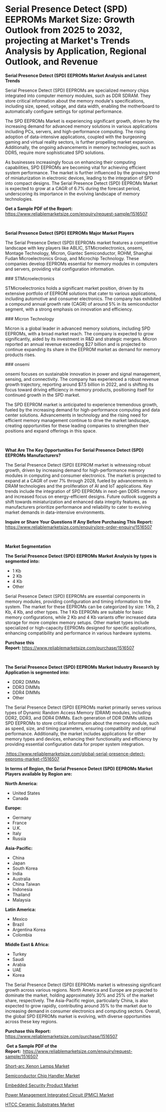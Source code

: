<p><h1>Serial Presence Detect (SPD) EEPROMs Market Size: Growth Outlook from 2025 to 2032, projecting at Market's Trends Analysis by Application, Regional Outlook, and Revenue</h1></p><p><strong>Serial Presence Detect (SPD) EEPROMs Market Analysis and Latest Trends</strong></p>
<p><p>Serial Presence Detect (SPD) EEPROMs are specialized memory chips integrated into computer memory modules, such as DDR SDRAM. They store critical information about the memory module's specifications, including size, speed, voltage, and data width, enabling the motherboard to automatically configure settings for optimal performance.</p><p>The SPD EEPROMs Market is experiencing significant growth, driven by the increasing demand for advanced memory solutions in various applications including PCs, servers, and high-performance computing. The rising adoption of data-intensive applications, coupled with the burgeoning gaming and virtual reality sectors, is further propelling market expansion. Additionally, the ongoing advancements in memory technologies, such as DDR5, require more sophisticated SPD solutions.</p><p>As businesses increasingly focus on enhancing their computing capabilities, SPD EEPROMs are becoming vital for achieving efficient system performance. The market is further influenced by the growing trend of miniaturization in electronic devices, leading to the integration of SPD into compact designs. The Serial Presence Detect (SPD) EEPROMs Market is expected to grow at a CAGR of 6.7% during the forecast period, underscoring its importance in the evolving landscape of memory technologies.</p></p>
<p><strong>Get a Sample PDF of the Report:&nbsp;</strong> <a href="https://www.reliablemarketsize.com/enquiry/request-sample/1516507?utm_campaign=2005&utm_medium=2&utm_source=Github&utm_content=ia&utm_term=07042025&utm_id=serial-presence-detect-spd-eeproms">https://www.reliablemarketsize.com/enquiry/request-sample/1516507</a></p>
<p>&nbsp;</p>
<p><strong>Serial Presence Detect (SPD) EEPROMs Major Market Players</strong></p>
<p><p>The Serial Presence Detect (SPD) EEPROMs market features a competitive landscape with key players like ABLIC, STMicroelectronics, onsemi, Montage Technology, Micron, Giantec Semiconductor, ROHM, Shanghai Fudan Microelectronics Group, and Microchip Technology. These companies develop EEPROMs essential for memory modules in computers and servers, providing vital configuration information.</p><p>### STMicroelectronics</p><p>STMicroelectronics holds a significant market position, driven by its extensive portfolio of EEPROM solutions that cater to various applications, including automotive and consumer electronics. The company has exhibited a compound annual growth rate (CAGR) of around 5% in its semiconductor segment, with a strong emphasis on innovation and efficiency.</p><p>### Micron Technology</p><p>Micron is a global leader in advanced memory solutions, including SPD EEPROMs, with a broad market reach. The company is expected to grow significantly, aided by its investment in R&D and strategic mergers. Micron reported an annual revenue exceeding $27 billion and is projected to continue expanding its share in the EEPROM market as demand for memory products rises.</p><p>### onsemi</p><p>onsemi focuses on sustainable innovation in power and signal management, sensing, and connectivity. The company has experienced a robust revenue growth trajectory, reporting around $7.5 billion in 2022, and is shifting its focus toward driving efficiency in memory products, positioning itself for continued growth in the SPD market.</p><p>The SPD EEPROM market is anticipated to experience tremendous growth, fueled by the increasing demand for high-performance computing and data center solutions. Advancements in technology and the rising need for efficient memory management continue to drive the market landscape, creating opportunities for these leading companies to strengthen their positions and expand offerings in this space.</p></p>
<p>&nbsp;</p>
<p><strong>What Are The Key Opportunities For Serial Presence Detect (SPD) EEPROMs Manufacturers?</strong></p>
<p><p>The Serial Presence Detect (SPD) EEPROM market is witnessing robust growth, driven by increasing demand for high-performance memory modules in computing and consumer electronics. The market is projected to expand at a CAGR of over 7% through 2028, fueled by advancements in DRAM technologies and the proliferation of AI and IoT applications. Key trends include the integration of SPD EEPROMs in next-gen DDR5 memory and increased focus on energy-efficient designs. Future outlook suggests a shift towards miniaturization and enhanced data integrity features, as manufacturers prioritize performance and reliability to cater to evolving market demands in data-intensive environments.</p></p>
<p><strong>Inquire or Share Your Questions If Any Before Purchasing This Report:</strong> <a href="https://www.reliablemarketsize.com/enquiry/pre-order-enquiry/1516507?utm_campaign=2005&utm_medium=2&utm_source=Github&utm_content=ia&utm_term=07042025&utm_id=serial-presence-detect-spd-eeproms">https://www.reliablemarketsize.com/enquiry/pre-order-enquiry/1516507</a></p>
<p>&nbsp;</p>
<p><strong>Market Segmentation</strong></p>
<p><strong>The Serial Presence Detect (SPD) EEPROMs Market Analysis by types is segmented into:</strong></p>
<p><ul><li>1 Kb</li><li>2 Kb</li><li>4 Kb</li><li>Other</li></ul></p>
<p><p>Serial Presence Detect (SPD) EEPROMs are essential components in memory modules, providing configuration and timing information to the system. The market for these EEPROMs can be categorized by size: 1 Kb, 2 Kb, 4 Kb, and other types. The 1 Kb EEPROMs are suitable for basic memory configurations, while 2 Kb and 4 Kb variants offer increased data storage for more complex memory setups. Other market types include specialized or high-capacity EEPROMs designed for specific applications, enhancing compatibility and performance in various hardware systems.</p></p>
<p><strong>Purchase this Report:&nbsp;</strong><a href="https://www.reliablemarketsize.com/purchase/1516507?utm_campaign=2005&utm_medium=2&utm_source=Github&utm_content=ia&utm_term=07042025&utm_id=serial-presence-detect-spd-eeproms">https://www.reliablemarketsize.com/purchase/1516507</a></p>
<p>&nbsp;</p>
<p><strong>The Serial Presence Detect (SPD) EEPROMs Market Industry Research by Application is segmented into:</strong></p>
<p><ul><li>DDR2 DIMMs</li><li>DDR3 DIMMs</li><li>DDR4 DIMMs</li><li>Other</li></ul></p>
<p><p>The Serial Presence Detect (SPD) EEPROMs market primarily serves various types of Dynamic Random Access Memory (DRAM) modules, including DDR2, DDR3, and DDR4 DIMMs. Each generation of DDR DIMMs utilizes SPD EEPROMs to store critical information about the memory module, such as speed, size, and timing parameters, ensuring compatibility and optimal performance. Additionally, the market includes applications for other memory types and devices, enhancing their functionality and efficiency by providing essential configuration data for proper system integration.</p></p>
<p><a href="https://www.reliablemarketsize.com/global-serial-presence-detect-eeproms-market-r1516507?utm_campaign=2005&utm_medium=2&utm_source=Github&utm_content=ia&utm_term=07042025&utm_id=serial-presence-detect-spd-eeproms">&nbsp;https://www.reliablemarketsize.com/global-serial-presence-detect-eeproms-market-r1516507</a></p>
<p><strong>In terms of Region, the Serial Presence Detect (SPD) EEPROMs Market Players available by Region are:</strong></p>
<p>
    <p> <strong> North America: </strong>
        <ul>
            <li>United States</li>
            <li>Canada</li>
        </ul>
        </p> 
    <p> <strong> Europe: </strong>
        <ul>
            <li>Germany</li>
            <li>France</li>
            <li>U.K.</li>
            <li>Italy</li>
            <li>Russia</li>
        </ul>
        </p> 
    <p> <strong> Asia-Pacific: </strong>
        <ul>
            <li>China</li>
            <li>Japan</li>
            <li>South Korea</li>
            <li>India</li>
            <li>Australia</li>
            <li>China Taiwan</li>
            <li>Indonesia</li>
            <li>Thailand</li>
            <li>Malaysia</li>
        </ul>
        </p> 
    <p> <strong> Latin America: </strong>
        <ul>
            <li>Mexico</li>
            <li>Brazil</li>
            <li>Argentina Korea</li>
            <li>Colombia</li>
        </ul>
        </p> 
    <p> <strong> Middle East & Africa: </strong>
        <ul>
            <li>Turkey</li>
            <li>Saudi</li>
            <li>Arabia</li>
            <li>UAE</li>
            <li>Korea</li>
        </ul>
    </p>
    </p>
<p><p>The Serial Presence Detect (SPD) EEPROMs market is witnessing significant growth across various regions. North America and Europe are projected to dominate the market, holding approximately 30% and 25% of the market share, respectively. The Asia-Pacific region, particularly China, is also expected to grow rapidly, contributing around 35% to the market due to increasing demand in consumer electronics and computing sectors. Overall, the global SPD EEPROMs market is evolving, with diverse opportunities across these key regions.</p></p>
<p><strong>Purchase this Report: </strong><a href="https://www.reliablemarketsize.com/purchase/1516507?utm_campaign=2005&utm_medium=2&utm_source=Github&utm_content=ia&utm_term=07042025&utm_id=serial-presence-detect-spd-eeproms">https://www.reliablemarketsize.com/purchase/1516507</a></p>
<p>&nbsp;<strong>Get a Sample PDF of the Report:&nbsp;&nbsp;</strong><a href="https://www.reliablemarketsize.com/enquiry/request-sample/1516507?utm_campaign=2005&utm_medium=2&utm_source=Github&utm_content=ia&utm_term=07042025&utm_id=serial-presence-detect-spd-eeproms">https://www.reliablemarketsize.com/enquiry/request-sample/1516507</a></p>
<p><strong></strong></p>
<p><p><a href="https://github.com/kohushamudo3/Market-Research-Report-List-1/blob/main/short-arc-xenon-lamps-market.md?utm_campaign=2005&utm_medium=2&utm_source=Github&utm_content=ia&utm_term=07042025&utm_id=serial-presence-detect-spd-eeproms">Short-arc Xenon Lamps Market</a></p><p><a href="https://github.com/myrieronays5/Market-Research-Report-List-1/blob/main/semiconductor-chip-handler-market.md?utm_campaign=2005&utm_medium=2&utm_source=Github&utm_content=ia&utm_term=07042025&utm_id=serial-presence-detect-spd-eeproms">Semiconductor Chip Handler Market</a></p><p><a href="https://github.com/vestadjogile/Market-Research-Report-List-1/blob/main/embedded-security-product-market.md?utm_campaign=2005&utm_medium=2&utm_source=Github&utm_content=ia&utm_term=07042025&utm_id=serial-presence-detect-spd-eeproms">Embedded Security Product Market</a></p><p><a href="https://github.com/gogashopkewy/Market-Research-Report-List-1/blob/main/power-management-integrated-circuit-pmic-market.md?utm_campaign=2005&utm_medium=2&utm_source=Github&utm_content=ia&utm_term=07042025&utm_id=serial-presence-detect-spd-eeproms">Power Management Integrated Circuit (PMIC) Market</a></p><p><a href="https://github.com/eskelimaksic/Market-Research-Report-List-1/blob/main/htcc-ceramic-substrates-market.md?utm_campaign=2005&utm_medium=2&utm_source=Github&utm_content=ia&utm_term=07042025&utm_id=serial-presence-detect-spd-eeproms">HTCC Ceramic Substrates Market</a></p></p>